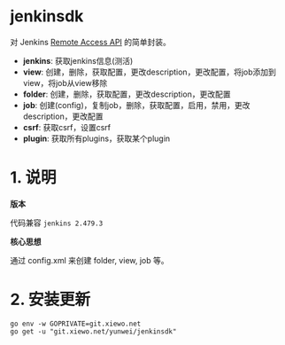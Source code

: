 # jenkinsdk


对 Jenkins [Remote Access API](https://www.jenkins.io/doc/book/using/remote-access-api/) 的简单封装。

* **jenkins**: 获取jenkins信息(测活)
* **view**: 创建，删除，获取配置，更改description，更改配置，将job添加到view，将job从view移除
* **folder**: 创建，删除，获取配置，更改description，更改配置
* **job**: 创建(config)，复制job，删除，获取配置，启用，禁用，更改description，更改配置
* **csrf**: 获取csrf，设置csrf
* **plugin**: 获取所有plugins，获取某个plugin


# 1. 说明

**版本**

代码兼容 `jenkins 2.479.3`

**核心思想**

通过 config.xml 来创建 folder, view, job 等。

# 2. 安装更新

```shell
go env -w GOPRIVATE=git.xiewo.net
go get -u "git.xiewo.net/yunwei/jenkinsdk"
```
 

